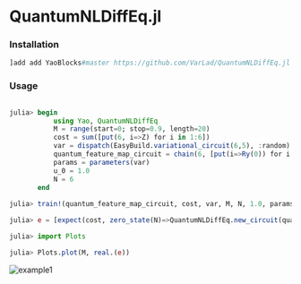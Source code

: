 # QuantumNLDiffEq.jl

### Installation

```julia
]add add YaoBlocks#master https://github.com/VarLad/QuantumNLDiffEq.jl
```

### Usage

```julia

julia> begin
           using Yao, QuantumNLDiffEq
           M = range(start=0; stop=0.9, length=20)
           cost = sum([put(6, i=>Z) for i in 1:6])
           var = dispatch(EasyBuild.variational_circuit(6,5), :random)
           quantum_feature_map_circuit = chain(6, [put(i=>Ry(0)) for i in 1:6])
           params = parameters(var)
           u_0 = 1.0
           N = 6
       end
       
julia> train!(quantum_feature_map_circuit, cost, var, M, N, 1.0, params)

julia> e = [expect(cost, zero_state(N)=>QuantumNLDiffEq.new_circuit(quantum_feature_map_circuit, var, i, params, N; mapping=QuantumNLDiffEq.Chebyshev())) .+ u_0 .- expect(cost, zero_state(N)=>QuantumNLDiffEq.new_circuit(quantum_feature_map_circuit, var, M[1], params, N; mapping=QuantumNLDiffEq.Chebyshev()))  for i in M]

julia> import Plots

julia> Plots.plot(M, real.(e))
```

![example1](https://user-images.githubusercontent.com/51269425/160281466-ced2acc9-fb2e-4ad0-a23a-4bc1dfd934a9.svg)
